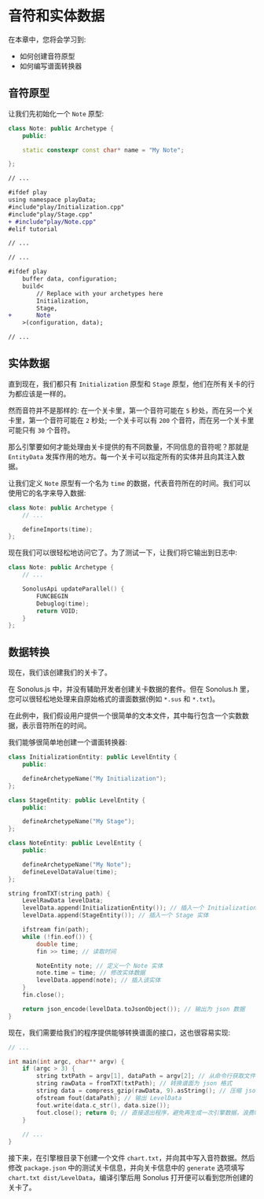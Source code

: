 # 音符和实体数据

在本章中，您将会学习到:

- 如何创建音符原型
- 如何编写谱面转换器

## 音符原型

让我们先初始化一个 `Note` 原型:

```cpp title='/engine/play/Note.cpp'
class Note: public Archetype {
    public:

    static constexpr const char* name = "My Note";

};
```

```diff title="/engine/engine.cpp"
// ...

#ifdef play
using namespace playData;
#include"play/Initialization.cpp"
#include"play/Stage.cpp"
+ #include"play/Note.cpp"
#elif tutorial

// ...
```

```diff title="/main.cpp"
// ...

#ifdef play
    buffer data, configuration;
    build<
        // Replace with your archetypes here
        Initialization,
        Stage,
+       Note
    >(configuration, data);

// ...
```

## 实体数据

直到现在，我们都只有 `Initialization` 原型和 `Stage` 原型，他们在所有关卡的行为都应该是一样的。

然而音符并不是那样的: 在一个关卡里，第一个音符可能在 `5` 秒处，而在另一个关卡里，第一个音符可能在 `2` 秒处; 一个关卡可以有 `200` 个音符，而在另一个关卡里可能只有 `30` 个音符。

那么引擎要如何才能处理由关卡提供的有不同数量，不同信息的音符呢？那就是 `EntityData` 发挥作用的地方。每一个关卡可以指定所有的实体并且向其注入数据。

让我们定义 `Note` 原型有一个名为 `time` 的数据，代表音符所在的时间。我们可以使用它的名字来导入数据:

```cpp title='/engine/play/Note.cpp'
class Note: public Archetype {
    // ...

    defineImports(time);
};
```

现在我们可以很轻松地访问它了。为了测试一下，让我们将它输出到日志中:

```cpp title='/engine/play/Note.cpp'
class Note: public Archetype {
    // ...

    SonolusApi updateParallel() {
        FUNCBEGIN
        Debuglog(time);
        return VOID;
    }
};
```

## 数据转换

现在，我们该创建我们的关卡了。

在 Sonolus.js 中，并没有辅助开发者创建关卡数据的套件。但在 Sonolus.h 里，您可以很轻松地处理来自原始格式的谱面数据(例如 `*.sus` 和 `*.txt`)。

在此例中，我们假设用户提供一个很简单的文本文件，其中每行包含一个实数数据，表示音符所在的时间。

我们能够很简单地创建一个谱面转换器:

```cpp title='/convert.h'
class InitializationEntity: public LevelEntity {
	public:

	defineArchetypeName("My Initialization");
};

class StageEntity: public LevelEntity {
	public:

	defineArchetypeName("My Stage");
};

class NoteEntity: public LevelEntity {
    public:

    defineArchetypeName("My Note");
    defineLevelDataValue(time);
};

string fromTXT(string path) {
	LevelRawData levelData;
    levelData.append(InitializationEntity()); // 插入一个 Initialization 实体
    levelData.append(StageEntity()); // 插入一个 Stage 实体

    ifstream fin(path);
    while (!fin.eof()) {
        double time;
        fin >> time; // 读取时间

        NoteEntity note; // 定义一个 Note 实体
        note.time = time; // 修改实体数据
        levelData.append(note); // 插入该实体
    }
    fin.close();

    return json_encode(levelData.toJsonObject()); // 输出为 json 数据
}
```

现在，我们需要给我们的程序提供能够转换谱面的接口，这也很容易实现:

```cpp title='/main.cpp'
// ...

int main(int argc, char** argv) {
    if (argc > 3) {
        string txtPath = argv[1], dataPath = argv[2]; // 从命令行获取文件路径
        string rawData = fromTXT(txtPath); // 转换谱面为 json 格式
        string data = compress_gzip(rawData, 9).asString(); // 压缩 json 数据，转为 LevelData 数据
        ofstream fout(dataPath); // 输出 LevelData
        fout.write(data.c_str(), data.size());
        fout.close(); return 0; // 直接退出程序，避免再生成一次引擎数据，浪费时间
    }
    
    // ...
}
```

接下来，在引擎根目录下创建一个文件 `chart.txt`，并向其中写入音符数据。然后修改 `package.json` 中的测试关卡信息，并向关卡信息中的 `generate` 选项填写 `chart.txt dist/LevelData`，编译引擎后用 Sonolus 打开便可以看到您所创建的关卡了。